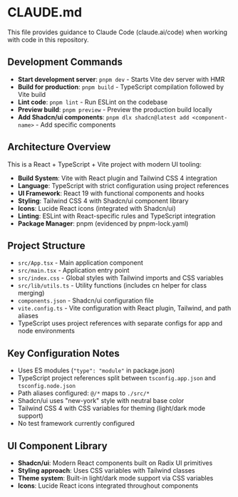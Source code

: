 # CLAUDE.md

This file provides guidance to Claude Code (claude.ai/code) when working with code in this repository.

## Development Commands

- **Start development server**: `pnpm dev` - Starts Vite dev server with HMR
- **Build for production**: `pnpm build` - TypeScript compilation followed by Vite build
- **Lint code**: `pnpm lint` - Run ESLint on the codebase
- **Preview build**: `pnpm preview` - Preview the production build locally
- **Add Shadcn/ui components**: `pnpm dlx shadcn@latest add <component-name>` - Add specific components

## Architecture Overview

This is a React + TypeScript + Vite project with modern UI tooling:

- **Build System**: Vite with React plugin and Tailwind CSS 4 integration
- **Language**: TypeScript with strict configuration using project references
- **UI Framework**: React 19 with functional components and hooks
- **Styling**: Tailwind CSS 4 with Shadcn/ui component library
- **Icons**: Lucide React icons (integrated with Shadcn/ui)
- **Linting**: ESLint with React-specific rules and TypeScript integration
- **Package Manager**: pnpm (evidenced by pnpm-lock.yaml)

## Project Structure

- `src/App.tsx` - Main application component
- `src/main.tsx` - Application entry point
- `src/index.css` - Global styles with Tailwind imports and CSS variables
- `src/lib/utils.ts` - Utility functions (includes cn helper for class merging)
- `components.json` - Shadcn/ui configuration file
- `vite.config.ts` - Vite configuration with React plugin, Tailwind, and path aliases
- TypeScript uses project references with separate configs for app and node environments

## Key Configuration Notes

- Uses ES modules (`"type": "module"` in package.json)
- TypeScript project references split between `tsconfig.app.json` and `tsconfig.node.json`
- Path aliases configured: `@/*` maps to `./src/*`
- Shadcn/ui uses "new-york" style with neutral base color
- Tailwind CSS 4 with CSS variables for theming (light/dark mode support)
- No test framework currently configured

## UI Component Library

- **Shadcn/ui**: Modern React components built on Radix UI primitives
- **Styling approach**: Uses CSS variables with Tailwind classes
- **Theme system**: Built-in light/dark mode support via CSS variables
- **Icons**: Lucide React icons integrated throughout components